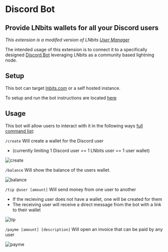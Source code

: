 # Discord Bot

## Provide LNbits wallets for all your Discord users

_This extension is a modifed version of LNbits [User Manager](../usermanager/README.md)_

The intended usage of this extension is to connect it to a specifically designed [Discord Bot](https://github.com/chrislennon/lnbits-discord-bot) leveraging LNbits as a community based lightning node.

## Setup
This bot can target [lnbits.com](https://lnbits.com) or a self hosted instance.

To setup and run the bot instructions are located [here](https://github.com/chrislennon/lnbits-discord-bot#installation) 

## Usage
This bot will allow users to interact with it in the following ways [full command list](https://github.com/chrislennon/lnbits-discord-bot#commands):

`/create` Will create a wallet for the Discord user 
  - (currently limiting 1 Discord user == 1 LNbits user == 1 user wallet)

![create](https://imgur.com/CWdDusE.png)

`/balance` Will show the balance of the users wallet.

![balance](https://imgur.com/tKeReCp.png)

`/tip @user [amount]` Will send money from one user to another
  - If the recieving user does not have a wallet, one will be created for them
  - The receiving user will receive a direct message from the bot with a link to their wallet

![tip](https://imgur.com/K3tnChK.png)

`/payme [amount] [description]` Will open an invoice that can be paid by any user

![payme](https://imgur.com/dFvAqL3.png)
